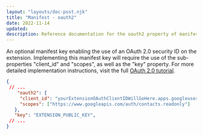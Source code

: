 ```yaml
---
layout: "layouts/doc-post.njk"
title: "Manifest - oauth2"
date: 2022-11-14
updated: 
description: Reference documentation for the oauth2 property of manifest.json.
---
```


An optional manifest key enabling the use of an OAuth 2.0 security ID on the extension. Implementing this manifest key will require the use of the sub-properties "client_id" and "scopes", as well as the "key" property. For more detailed implementation instructions, visit the full [OAuth 2.0 tutorial](/docs/extensions/mv3/tut_oauth/).
 ```json
{
  // ...
     "oauth2": {
      "client_id": "yourExtensionOAuthClientIDWillGoHere.apps.googleusercontent.com",
      "scopes": ["https://www.googleapis.com/auth/contacts.readonly"]
    },
    "key": "EXTENSION_PUBLIC_KEY",
  // ...
}
```
